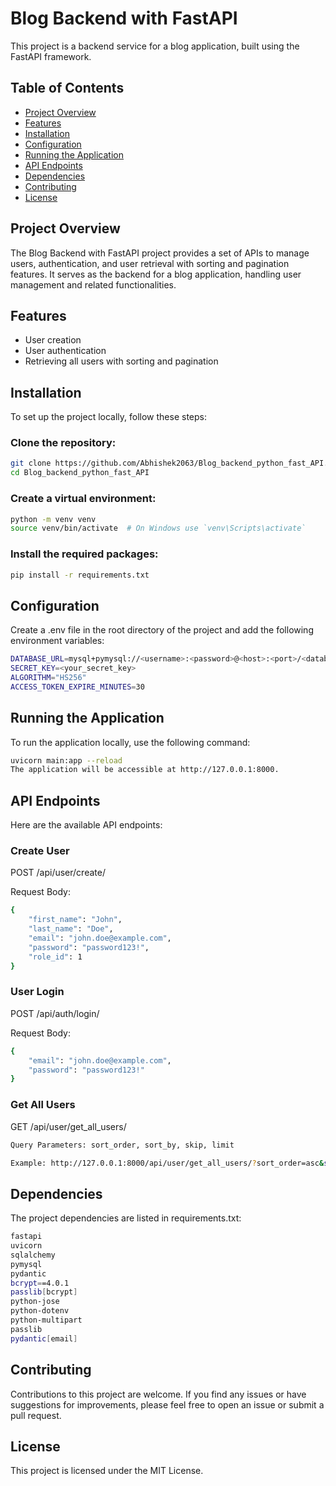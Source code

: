 # Blog Backend with FastAPI

This project is a backend service for a blog application, built using the FastAPI framework.

## Table of Contents

- [Project Overview](#project-overview)
- [Features](#features)
- [Installation](#installation)
- [Configuration](#configuration)
- [Running the Application](#running-the-application)
- [API Endpoints](#api-endpoints)
- [Dependencies](#dependencies)
- [Contributing](#contributing)
- [License](#license)

## Project Overview

The Blog Backend with FastAPI project provides a set of APIs to manage users, authentication, and user retrieval with sorting and pagination features. It serves as the backend for a blog application, handling user management and related functionalities.

## Features

- User creation
- User authentication
- Retrieving all users with sorting and pagination

## Installation

To set up the project locally, follow these steps:

### Clone the repository:

```bash
git clone https://github.com/Abhishek2063/Blog_backend_python_fast_API.git
cd Blog_backend_python_fast_API
```

### Create a virtual environment:

```bash
python -m venv venv
source venv/bin/activate  # On Windows use `venv\Scripts\activate`
```

### Install the required packages:

```bash
pip install -r requirements.txt
```

## Configuration

Create a .env file in the root directory of the project and add the following environment variables:

```bash
DATABASE_URL=mysql+pymysql://<username>:<password>@<host>:<port>/<database_name>
SECRET_KEY=<your_secret_key>
ALGORITHM="HS256"
ACCESS_TOKEN_EXPIRE_MINUTES=30
```

## Running the Application

To run the application locally, use the following command:

```bash
uvicorn main:app --reload
The application will be accessible at http://127.0.0.1:8000.
```

## API Endpoints
Here are the available API endpoints:

### Create User
POST /api/user/create/

Request Body:
```bash
{
    "first_name": "John",
    "last_name": "Doe",
    "email": "john.doe@example.com",
    "password": "password123!",
    "role_id": 1
}
```

### User Login
POST /api/auth/login/

Request Body:
```bash
{
    "email": "john.doe@example.com",
    "password": "password123!"
}
```

### Get All Users
GET /api/user/get_all_users/
```bash
Query Parameters: sort_order, sort_by, skip, limit

Example: http://127.0.0.1:8000/api/user/get_all_users/?sort_order=asc&sort_by=email&skip=0&limit=10
```

## Dependencies
The project dependencies are listed in requirements.txt:
```bash
fastapi
uvicorn
sqlalchemy
pymysql
pydantic
bcrypt==4.0.1
passlib[bcrypt]
python-jose
python-dotenv
python-multipart
passlib
pydantic[email]
```

## Contributing
Contributions to this project are welcome. If you find any issues or have suggestions for improvements, please feel free to open an issue or submit a pull request.

## License
This project is licensed under the MIT License.

